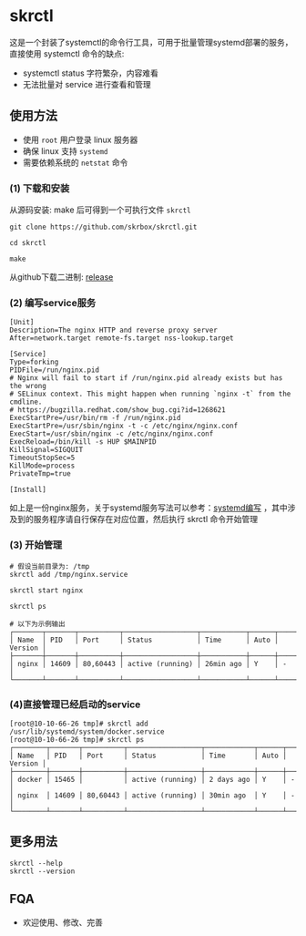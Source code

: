 # skrctl

这是一个封装了systemctl的命令行工具，可用于批量管理systemd部署的服务，直接使用 systemctl 命令的缺点:

- systemctl status 字符繁杂，内容难看
- 无法批量对 service 进行查看和管理

## 使用方法

- 使用 `root` 用户登录 linux 服务器
- 确保 linux 支持 `systemd`
- 需要依赖系统的 `netstat` 命令

### (1) 下载和安装

从源码安装: make 后可得到一个可执行文件 `skrctl`

```shell
git clone https://github.com/skrbox/skrctl.git

cd skrctl

make
```

从github下载二进制: [release](.)

### (2) 编写service服务

```text
[Unit]
Description=The nginx HTTP and reverse proxy server
After=network.target remote-fs.target nss-lookup.target

[Service]
Type=forking
PIDFile=/run/nginx.pid
# Nginx will fail to start if /run/nginx.pid already exists but has the wrong
# SELinux context. This might happen when running `nginx -t` from the cmdline.
# https://bugzilla.redhat.com/show_bug.cgi?id=1268621
ExecStartPre=/usr/bin/rm -f /run/nginx.pid
ExecStartPre=/usr/sbin/nginx -t -c /etc/nginx/nginx.conf
ExecStart=/usr/sbin/nginx -c /etc/nginx/nginx.conf
ExecReload=/bin/kill -s HUP $MAINPID
KillSignal=SIGQUIT
TimeoutStopSec=5
KillMode=process
PrivateTmp=true

[Install]
```

如上是一份nginx服务，关于systemd服务写法可以参考：[systemd编写](http://blog.lujianxin.com/x/art/dovhvqvv29g7) ，其中涉及到的服务程序请自行保存在对应位置，然后执行
skrctl 命令开始管理

### (3) 开始管理

```shell
# 假设当前目录为: /tmp
skrctl add /tmp/nginx.service

skrctl start nginx

skrctl ps

# 以下为示例输出
┌───────┬───────┬──────────┬──────────────────┬───────────┬──────┬─────────┐
│ Name  │ PID   │ Port     │ Status           │ Time      │ Auto │ Version │
├───────┼───────┼──────────┼──────────────────┼───────────┼──────┼─────────┤
│ nginx │ 14609 │ 80,60443 │ active (running) │ 26min ago │ Y    │ -       │
└───────┴───────┴──────────┴──────────────────┴───────────┴──────┴─────────┘
```

### (4)直接管理已经启动的service

```shell
[root@10-10-66-26 tmp]# skrctl add /usr/lib/systemd/system/docker.service
[root@10-10-66-26 tmp]# skrctl ps
┌────────┬───────┬──────────┬──────────────────┬────────────┬──────┬─────────┐
│ Name   │ PID   │ Port     │ Status           │ Time       │ Auto │ Version │
├────────┼───────┼──────────┼──────────────────┼────────────┼──────┼─────────┤
│ docker │ 15465 │          │ active (running) │ 2 days ago │ Y    │ -       │
│ nginx  │ 14609 │ 80,60443 │ active (running) │ 30min ago  │ Y    │ -       │
└────────┴───────┴──────────┴──────────────────┴────────────┴──────┴─────────┘
```

## 更多用法

```shell
skrctl --help
skrctl --version
```

## FQA

- 欢迎使用、修改、完善
